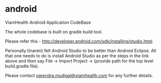 android
=======

ViamHealth Android Application CodeBase

The whole codebase is built on gradle build tool. 

Please refer this - http://developer.android.com/sdk/installing/studio.html.

Personally I(naren) felt Android Studio to be better than Android Eclipse. All that one needs to do is install Android Studio as per the steps in the link above and then say File -> Import Project -> (provide path for the top level build.gradle file).

Please contact narendra.mudigal@viamhealth.com for any further details.
